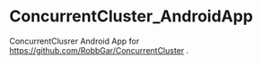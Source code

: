 # ConcurrentCluster_AndroidApp
ConcurrentClusrer Android App for https://github.com/RobbGar/ConcurrentCluster .
